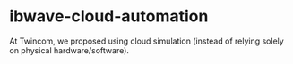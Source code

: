 # ibwave-cloud-automation
At Twincom, we proposed using cloud simulation (instead of relying solely on physical hardware/software).
